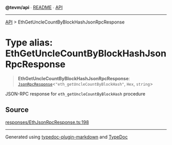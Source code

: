 **@tevm/api** ∙ [README](../README.md) ∙ [API](../API.md)

***

[API](../API.md) > EthGetUncleCountByBlockHashJsonRpcResponse

# Type alias: EthGetUncleCountByBlockHashJsonRpcResponse

> **EthGetUncleCountByBlockHashJsonRpcResponse**: [`JsonRpcResponse`](JsonRpcResponse.md)\<`"eth_getUncleCountByBlockHash"`, `Hex`, `string`\>

JSON-RPC response for `eth_getUncleCountByBlockHash` procedure

## Source

[responses/EthJsonRpcResponse.ts:198](https://github.com/evmts/tevm-monorepo/blob/main/vm/api/src/responses/EthJsonRpcResponse.ts#L198)

***
Generated using [typedoc-plugin-markdown](https://www.npmjs.com/package/typedoc-plugin-markdown) and [TypeDoc](https://typedoc.org/)
